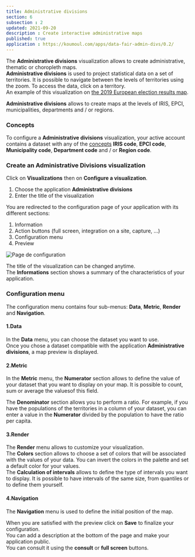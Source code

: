 ```yaml
---
title: Administrative divisions
section: 6
subsection : 2
updated: 2021-09-20
description : Create interactive administrative maps
published: true
application : https://koumoul.com/apps/data-fair-admin-divs/0.2/
---
```


The **Administrative divisions** visualization allows to create administrative, thematic or choropleth maps.  
**Administrative divisions** is used to project statistical data on a set of territories. It is possible to navigate between the levels of territories using the zoom. To access the data, click on a territory.  
An example of this visualization on [the 2019 European election results map](https://opendata.koumoul.com/reuses/resultats-aux-elections-europeennes-2019/full).  


**Administrative divisions** allows to create maps at the levels of IRIS, EPCI, municipalities, departments and / or regions.

### Concepts  


To configure a **Administrative divisions** visualization, your active account contains a dataset with any of the [concepts](./user-guide-backoffice/concept) **IRIS code**, **EPCI code**, **Municipality code**, **Department code** and / or **Region code**.

### Create an Administrative Divisions visualization

Click on **Visualizations** then on **Configure a visualization**.


1. Choose the application **Administrative divisions**
2. Enter the title of the visualization

<p>
</p>

You are redirected to the configuration page of your application with its different sections:  

1. Information
2. Action buttons (full screen, integration on a site, capture, ...)
3. Configuration menu
4. Preview

![Page de configuration](./images/user-guide-backoffice/div-admin-config.jpg)

The title of the visualization can be changed anytime.  
The **Informations** section shows a summary of the characteristics of your application.  


### Configuration menu

The configuration menu contains four sub-menus: **Data**, **Metric**, **Render** and **Navigation**.  

#### 1.Data
In the **Data** menu, you can choose the dataset you want to use.  
Once you chose a dataset compatible with the application **Administrative divisions**, a map preview is displayed.  

#### 2.Metric

In the **Metric** menu, the **Numerator** section allows to define the value of your dataset that you want to display on your map. It is possible to count, sum or average the values ​​of this field.

The **Denominator** section allows you to perform a ratio. For example, if you have the populations of the territories in a column of your dataset, you can enter a value in the **Numerator** divided by the population to have the ratio per capita.

#### 3.Render

The **Render** menu allows to customize your visualization.  
The **Colors** section allows to choose a set of colors that will be associated with the values ​​of your data. You can invert the colors in the palette and set a default color for your values.  
The **Calculation of intervals** allows to define the type of intervals you want to display. It is possible to have intervals of the same size, from quantiles or to define them yourself.

#### 4.Navigation  

The **Navigation** menu is used to define the initial position of the map.

When you are satisfied with the preview click on **Save** to finalize your configuration.  
You can add a description at the bottom of the page and make your application public.  
You can consult it using the **consult** or **full screen** buttons.
